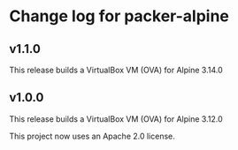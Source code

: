 # Change log for packer-alpine

## v1.1.0

This release builds a VirtualBox VM (OVA) for Alpine 3.14.0

## v1.0.0

This release builds a VirtualBox VM (OVA) for Alpine 3.12.0

This project now uses an Apache 2.0 license.
